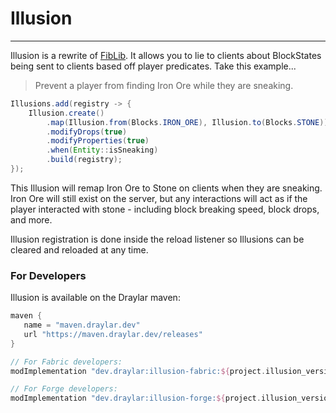 # Illusion

---

Illusion is a rewrite of [FibLib](https://github.com/Haven-King/FibLib). It allows you to lie to clients about BlockStates being
sent to clients based off player predicates. Take this example...

> Prevent a player from finding Iron Ore while they are sneaking.

```java
Illusions.add(registry -> {
    Illusion.create()
        .map(Illusion.from(Blocks.IRON_ORE), Illusion.to(Blocks.STONE))
        .modifyDrops(true)
        .modifyProperties(true)
        .when(Entity::isSneaking)
        .build(registry);
});
```

This Illusion will remap Iron Ore to Stone on clients when they are sneaking.
Iron Ore will still exist on the server, but any interactions will act as if the player
interacted with stone - including block breaking speed, block drops, and more.

Illusion registration is done inside the reload listener so Illusions can be cleared and reloaded at any time.

### For Developers

Illusion is available on the Draylar maven:

```groovy
maven {  
   name = "maven.draylar.dev"  
   url "https://maven.draylar.dev/releases"  
}
```

```groovy
// For Fabric developers:
modImplementation "dev.draylar:illusion-fabric:${project.illusion_version}"

// For Forge developers:
modImplementation "dev.draylar:illusion-forge:${project.illusion_version}"
```
